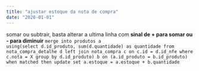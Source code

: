 ```yaml
---
title: "ajustar estoque da nota de compra"
date: "2020-01-01"
---
```

somar ou subtrair, basta alterar a ultima linha com **sinal de + para somar ou - para diminuir**
<code>merge into produtos a
using(select d.id_produto, sum(d.quantidade) as quantidade from nota_compra_detalhe d
left join nota_compra c on c.id = d.id_nfe where c.nota = X
group by d.id_produto) b
on (a.id_produto = b.id_produto)
when matched then update set
a.estoque = a.estoque + b.quantidade
</code>